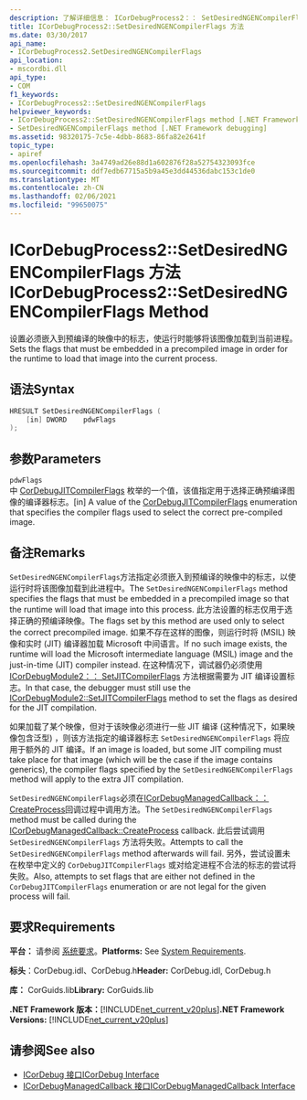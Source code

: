 ```yaml
---
description: 了解详细信息： ICorDebugProcess2：： SetDesiredNGENCompilerFlags 方法
title: ICorDebugProcess2::SetDesiredNGENCompilerFlags 方法
ms.date: 03/30/2017
api_name:
- ICorDebugProcess2.SetDesiredNGENCompilerFlags
api_location:
- mscordbi.dll
api_type:
- COM
f1_keywords:
- ICorDebugProcess2::SetDesiredNGENCompilerFlags
helpviewer_keywords:
- ICorDebugProcess2::SetDesiredNGENCompilerFlags method [.NET Framework debugging]
- SetDesiredNGENCompilerFlags method [.NET Framework debugging]
ms.assetid: 98320175-7c5e-4dbb-8683-86fa82e2641f
topic_type:
- apiref
ms.openlocfilehash: 3a4749ad26e88d1a602876f28a52754323093fce
ms.sourcegitcommit: ddf7edb67715a5b9a45e3dd44536dabc153c1de0
ms.translationtype: MT
ms.contentlocale: zh-CN
ms.lasthandoff: 02/06/2021
ms.locfileid: "99650075"
---
```

# <a name="icordebugprocess2setdesiredngencompilerflags-method"></a><span data-ttu-id="d9eea-103">ICorDebugProcess2::SetDesiredNGENCompilerFlags 方法</span><span class="sxs-lookup"><span data-stu-id="d9eea-103">ICorDebugProcess2::SetDesiredNGENCompilerFlags Method</span></span>

<span data-ttu-id="d9eea-104">设置必须嵌入到预编译的映像中的标志，使运行时能够将该图像加载到当前进程。</span><span class="sxs-lookup"><span data-stu-id="d9eea-104">Sets the flags that must be embedded in a precompiled image in order for the runtime to load that image into the current process.</span></span>  
  
## <a name="syntax"></a><span data-ttu-id="d9eea-105">语法</span><span class="sxs-lookup"><span data-stu-id="d9eea-105">Syntax</span></span>  
  
```cpp  
HRESULT SetDesiredNGENCompilerFlags (  
    [in] DWORD    pdwFlags  
);  
```  
  
## <a name="parameters"></a><span data-ttu-id="d9eea-106">参数</span><span class="sxs-lookup"><span data-stu-id="d9eea-106">Parameters</span></span>  

 `pdwFlags`  
 <span data-ttu-id="d9eea-107">中 [CorDebugJITCompilerFlags](cordebugjitcompilerflags-enumeration.md) 枚举的一个值，该值指定用于选择正确预编译图像的编译器标志。</span><span class="sxs-lookup"><span data-stu-id="d9eea-107">[in] A value of the [CorDebugJITCompilerFlags](cordebugjitcompilerflags-enumeration.md) enumeration that specifies the compiler flags used to select the correct pre-compiled image.</span></span>  
  
## <a name="remarks"></a><span data-ttu-id="d9eea-108">备注</span><span class="sxs-lookup"><span data-stu-id="d9eea-108">Remarks</span></span>  

 <span data-ttu-id="d9eea-109">`SetDesiredNGENCompilerFlags`方法指定必须嵌入到预编译的映像中的标志，以使运行时将该图像加载到此进程中。</span><span class="sxs-lookup"><span data-stu-id="d9eea-109">The `SetDesiredNGENCompilerFlags` method specifies the flags that must be embedded in a precompiled image so that the runtime will load that image into this process.</span></span> <span data-ttu-id="d9eea-110">此方法设置的标志仅用于选择正确的预编译映像。</span><span class="sxs-lookup"><span data-stu-id="d9eea-110">The flags set by this method are used only to select the correct precompiled image.</span></span> <span data-ttu-id="d9eea-111">如果不存在这样的图像，则运行时将 (MSIL) 映像和实时 (JIT) 编译器加载 Microsoft 中间语言。</span><span class="sxs-lookup"><span data-stu-id="d9eea-111">If no such image exists, the runtime will load the Microsoft intermediate language (MSIL) image and the just-in-time (JIT) compiler instead.</span></span> <span data-ttu-id="d9eea-112">在这种情况下，调试器仍必须使用 [ICorDebugModule2：： SetJITCompilerFlags](icordebugmodule2-setjitcompilerflags-method.md) 方法根据需要为 JIT 编译设置标志。</span><span class="sxs-lookup"><span data-stu-id="d9eea-112">In that case, the debugger must still use the [ICorDebugModule2::SetJITCompilerFlags](icordebugmodule2-setjitcompilerflags-method.md) method to set the flags as desired for the JIT compilation.</span></span>  
  
 <span data-ttu-id="d9eea-113">如果加载了某个映像，但对于该映像必须进行一些 JIT 编译 (这种情况下，如果映像包含泛型) ，则该方法指定的编译器标志 `SetDesiredNGENCompilerFlags` 将应用于额外的 JIT 编译。</span><span class="sxs-lookup"><span data-stu-id="d9eea-113">If an image is loaded, but some JIT compiling must take place for that image (which will be the case if the image contains generics), the compiler flags specified by the `SetDesiredNGENCompilerFlags` method will apply to the extra JIT compilation.</span></span>  
  
 <span data-ttu-id="d9eea-114">`SetDesiredNGENCompilerFlags`必须在[ICorDebugManagedCallback：： CreateProcess](icordebugmanagedcallback-createprocess-method.md)回调过程中调用方法。</span><span class="sxs-lookup"><span data-stu-id="d9eea-114">The `SetDesiredNGENCompilerFlags` method must be called during the [ICorDebugManagedCallback::CreateProcess](icordebugmanagedcallback-createprocess-method.md) callback.</span></span> <span data-ttu-id="d9eea-115">此后尝试调用 `SetDesiredNGENCompilerFlags` 方法将失败。</span><span class="sxs-lookup"><span data-stu-id="d9eea-115">Attempts to call the `SetDesiredNGENCompilerFlags` method afterwards will fail.</span></span> <span data-ttu-id="d9eea-116">另外，尝试设置未在枚举中定义的 `CorDebugJITCompilerFlags` 或对给定进程不合法的标志的尝试将失败。</span><span class="sxs-lookup"><span data-stu-id="d9eea-116">Also, attempts to set flags that are either not defined in the `CorDebugJITCompilerFlags` enumeration or are not legal for the given process will fail.</span></span>  
  
## <a name="requirements"></a><span data-ttu-id="d9eea-117">要求</span><span class="sxs-lookup"><span data-stu-id="d9eea-117">Requirements</span></span>  

 <span data-ttu-id="d9eea-118">**平台：** 请参阅 [系统要求](../../get-started/system-requirements.md)。</span><span class="sxs-lookup"><span data-stu-id="d9eea-118">**Platforms:** See [System Requirements](../../get-started/system-requirements.md).</span></span>  
  
 <span data-ttu-id="d9eea-119">**标头**：CorDebug.idl、CorDebug.h</span><span class="sxs-lookup"><span data-stu-id="d9eea-119">**Header:** CorDebug.idl, CorDebug.h</span></span>  
  
 <span data-ttu-id="d9eea-120">**库：** CorGuids.lib</span><span class="sxs-lookup"><span data-stu-id="d9eea-120">**Library:** CorGuids.lib</span></span>  
  
 <span data-ttu-id="d9eea-121">**.NET Framework 版本：**[!INCLUDE[net_current_v20plus](../../../../includes/net-current-v20plus-md.md)]</span><span class="sxs-lookup"><span data-stu-id="d9eea-121">**.NET Framework Versions:** [!INCLUDE[net_current_v20plus](../../../../includes/net-current-v20plus-md.md)]</span></span>  
  
## <a name="see-also"></a><span data-ttu-id="d9eea-122">请参阅</span><span class="sxs-lookup"><span data-stu-id="d9eea-122">See also</span></span>

- [<span data-ttu-id="d9eea-123">ICorDebug 接口</span><span class="sxs-lookup"><span data-stu-id="d9eea-123">ICorDebug Interface</span></span>](icordebug-interface.md)
- [<span data-ttu-id="d9eea-124">ICorDebugManagedCallback 接口</span><span class="sxs-lookup"><span data-stu-id="d9eea-124">ICorDebugManagedCallback Interface</span></span>](icordebugmanagedcallback-interface.md)
